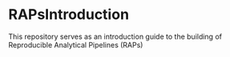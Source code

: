 # RAPsIntroduction

This repository serves as an introduction guide to the building of Reproducible Analytical Pipelines (RAPs)
